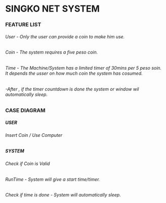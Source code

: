 # SINGKO NET SYSTEM
### FEATURE LIST
###### User - Only the user can provide a coin to make him use.
###### Coin - The system requires a five peso coin.
###### Time - The Machine/System has a limited timer of 30mins per 5 peso soin. It depends the usser on how much coin the system has cosumed.
######      -After , if the timer countdown is done the system or window wil automatically sleep.

### CASE DIAGRAM
##### USER
###### Insert Coin / Use Computer
#####  SYSTEM
###### Check if Coin is Valid
###### RunTime - System will give a start time/timer.
###### Check if time is done - System will automatically sleep.

